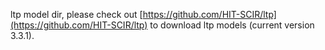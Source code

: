 ltp model dir, please check out [https://github.com/HIT-SCIR/ltp](https://github.com/HIT-SCIR/ltp)
to download ltp models (current version 3.3.1).